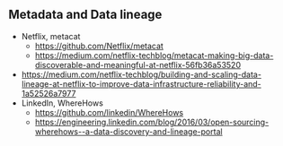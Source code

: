 ## Metadata and Data lineage
- Netflix, metacat 
  - https://github.com/Netflix/metacat
  - https://medium.com/netflix-techblog/metacat-making-big-data-discoverable-and-meaningful-at-netflix-56fb36a53520
- https://medium.com/netflix-techblog/building-and-scaling-data-lineage-at-netflix-to-improve-data-infrastructure-reliability-and-1a52526a7977
- LinkedIn, WhereHows 
  - https://github.com/linkedin/WhereHows
  - https://engineering.linkedin.com/blog/2016/03/open-sourcing-wherehows--a-data-discovery-and-lineage-portal